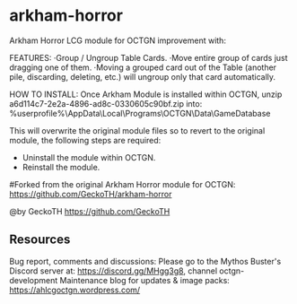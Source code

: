 # arkham-horror
Arkham Horror LCG module for OCTGN improvement with:

FEATURES:
·Group / Ungroup Table Cards.
·Move entire group of cards just dragging one of them.
·Moving a grouped card out of the Table (another pile, discarding, deleting, etc.) will ungroup only that card automatically.

HOW TO INSTALL:
Once Arkham Module is installed within OCTGN, unzip a6d114c7-2e2a-4896-ad8c-0330605c90bf.zip into:
%userprofile%\AppData\Local\Programs\OCTGN\Data\GameDatabase

This will overwrite the original module files so to revert to the original module, the following steps are required:
- Uninstall the module within OCTGN.
- Reinstall the module.

#Forked from the original Arkham Horror module for OCTGN:
https://github.com/GeckoTH/arkham-horror

@by GeckoTH https://github.com/GeckoTH

## Resources
Bug report, comments and discussions: Please go to the Mythos Buster's Discord server at: https://discord.gg/MHgg3g8, channel octgn-development
Maintenance blog for updates & image packs: https://ahlcgoctgn.wordpress.com/
